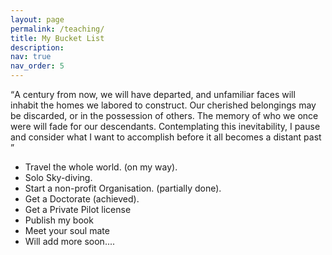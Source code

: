 ```yaml
---
layout: page
permalink: /teaching/
title: My Bucket List
description: 
nav: true
nav_order: 5
---
```


<p><q>A century from now, we will have departed, and unfamiliar faces will inhabit the homes we labored to construct. Our cherished belongings may be discarded, or in the possession of others. The memory of who we once were will fade for our descendants. Contemplating this inevitability, I pause and consider what I want to accomplish before it all becomes a distant past </q></p>
<ul>
<li>Travel the whole world. (on my way).</li>
<li>Solo Sky-diving. </li>
<li>Start a non-profit Organisation. (partially done).</li>
<li>Get a Doctorate (achieved).</li>
<li>Get a Private Pilot license </li>
<li> Publish my book </li>
<li> Meet your soul mate</li>
<li>Will add more soon....</li>
</ul>  



